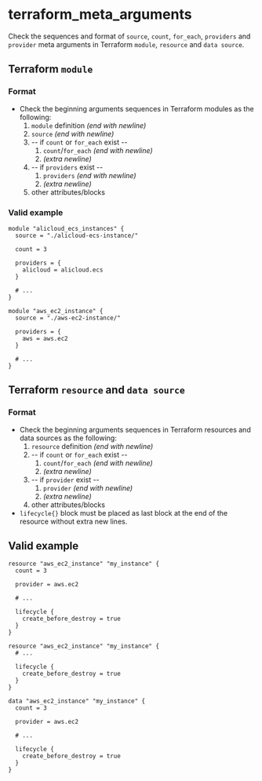 # terraform_meta_arguments

Check the sequences and format of `source`, `count`, `for_each`, `providers` and
`provider` meta arguments in Terraform `module`, `resource` and `data source`.

## Terraform `module`
### Format
- Check the beginning arguments sequences in Terraform modules as the following:
  1. `module` definition *(end with newline)*
  2. `source` *(end with newline)*
  3. -- if `count` or `for_each` exist --
      1. `count`/`for_each` *(end with newline)*
      2. *(extra newline)*
  4. -- if `providers` exist --
      1. `providers` *(end with newline)*
      2. *(extra newline)*
  5. other attributes/blocks

### Valid example
```hcl
module "alicloud_ecs_instances" {
  source = "./alicloud-ecs-instance/"

  count = 3

  providers = {
    alicloud = alicloud.ecs
  }

  # ...
}
```

```hcl
module "aws_ec2_instance" {
  source = "./aws-ec2-instance/"

  providers = {
    aws = aws.ec2
  }

  # ...
}
```

## Terraform `resource` and `data source`
### Format
- Check the beginning arguments sequences in Terraform resources and data sources
  as the following:
  1. `resource` definition *(end with newline)*
  2. -- if `count` or `for_each` exist --
      1. `count`/`for_each` *(end with newline)*
      2. *(extra newline)*
  3. -- if `provider` exist --
      1. `provider` *(end with newline)*
      2. *(extra newline)*
  4. other attributes/blocks
- `lifecycle{}` block must be placed as last block at the end of the resource without extra new lines.

## Valid example
```hcl
resource "aws_ec2_instance" "my_instance" {
  count = 3

  provider = aws.ec2

  # ...

  lifecycle {
    create_before_destroy = true
  }
}
```

```hcl
resource "aws_ec2_instance" "my_instance" {
  # ...

  lifecycle {
    create_before_destroy = true
  }
}
```

```hcl
data "aws_ec2_instance" "my_instance" {
  count = 3

  provider = aws.ec2

  # ...

  lifecycle {
    create_before_destroy = true
  }
}
```
